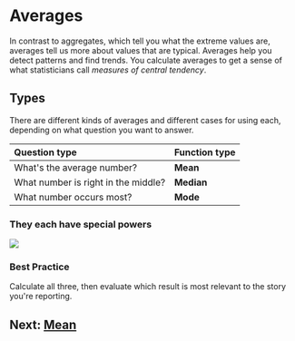 # Averages
In contrast to aggregates, which tell you what the extreme values are, averages tell us more about values that are typical. Averages help you detect patterns and find trends. You calculate averages to get a sense of what statisticians call _measures of central tendency_.

## Types
There are different kinds of averages and different cases for using each, depending on what question you want to answer.

|Question type|Function type|
|:--|:--|
|What's the average number?|__Mean__|
|What number is right in the middle?|__Median__|
|What number occurs most?|__Mode__|

### They each have special powers
![](https://i.imgur.com/RyYvrnb.jpg)

### Best Practice
Calculate all three, then evaluate which result is most relevant to the story you're reporting.

## Next: [Mean](01-mean.md)
